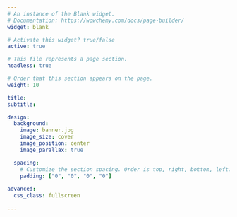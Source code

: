```yaml
---
# An instance of the Blank widget.
# Documentation: https://wowchemy.com/docs/page-builder/
widget: blank

# Activate this widget? true/false
active: true

# This file represents a page section.
headless: true

# Order that this section appears on the page.
weight: 10

title:
subtitle:

design:
  background:
    image: banner.jpg
    image_size: cover
    image_position: center
    image_parallax: true

  spacing:
    # Customize the section spacing. Order is top, right, bottom, left.
    padding: ["0", "0", "0", "0"]
    
advanced:
  css_class: fullscreen
  
---
```

